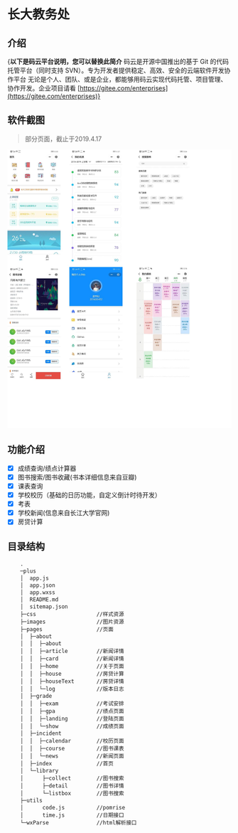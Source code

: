 # 长大教务处

## 介绍

{**以下是码云平台说明，您可以替换此简介**
码云是开源中国推出的基于 Git 的代码托管平台（同时支持 SVN）。专为开发者提供稳定、高效、安全的云端软件开发协作平台
无论是个人、团队、或是企业，都能够用码云实现代码托管、项目管理、协作开发。企业项目请看 [https://gitee.com/enterprises](https://gitee.com/enterprises)}

## 软件截图

> 部分页面，截止于2019.4.17

![image](https://github.com/xuhong1998/img-folder/blob/master/changda/haoksnmjk.jpg)
## 功能介绍

- [x] 成绩查询/绩点计算器
- [x] 图书搜索/图书收藏(书本详细信息来自豆瓣)
- [x] 课表查询
- [x] 学校校历（基础的日历功能，自定义倒计时待开发）
- [x] 考表
- [x] 学校新闻(信息来自长江大学官网)
- [x] 房贷计算

## 目录结构

```
    .
    ─plus
    │  app.js
    │  app.json
    │  app.wxss
    │  README.md
    │  sitemap.json
    ├─css	   				//样式资源  
    ├─images   				//图片资源
    ├─pages					//页面
    │  ├─about		
    │  │  ├─about    		
    │  │  ├─article         //新闻详情
    │  │  ├─card   			//新闻详情
    │  │  ├─home    		//关于页面
    │  │  ├─house    		//房贷计算
    │  │  ├─houseText		//房贷详情
    │  │  └─log				//版本日志
    │  ├─grade
    │  │  ├─exam			//考试安排
    │  │  ├─gpa   			//绩点页面
    │  │  ├─landing 		//登陆页面
    │  │  └─show    		//成绩页面
    │  ├─incident
    │  │  ├─calendar		//校历页面
    │  │  ├─course			//图书课表	
    │  │  └─news			//新闻页面
    │  ├─index				//首页
    │  └─library
    │      ├─collect		//图书搜索	
    │      ├─detail			//图书详情
    │      └─listbox		//图书搜索
    ├─utils
    │      code.js 			//pomrise
    │      time.js      	//日期接口
    └─wxParse  				//html解析接口
```


